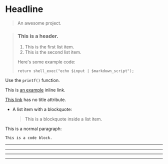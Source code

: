 # Headline

> An awesome project.

> ### This is a header.
>
> 1.   This is the first list item.
> 2.   This is the second list item.
>
> Here's some example code:
>
>     return shell_exec("echo $input | $markdown_script");

Use the `printf()` function.

This is [an example](http://example.com/ "Title") inline link.

[This link](http://example.net/) has no title attribute.

*   A list item with a blockquote:

    > This is a blockquote
    > inside a list item.

This is a normal paragraph:

    This is a code block.

* * *

***

*****

- - -
